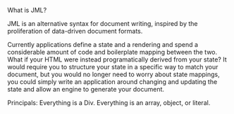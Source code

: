 What is JML?

JML is an alternative syntax for document writing, inspired by the proliferation of data-driven document formats.

Currently applications define a state and a rendering and spend a considerable amount of code and boilerplate mapping between the two.
What if your HTML were instead programatically derived from your state?  It would require you to structure your state in a specific way to match your document,
but you would no longer need to worry about state mappings, you could simply write an application around changing and updating the state and allow an engine to generate your document.

Principals: 
Everything is a Div.
Everything is an array, object, or literal.